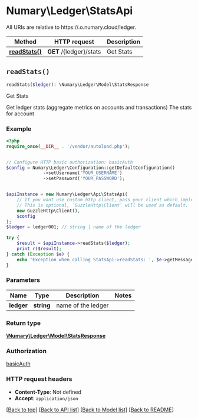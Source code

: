 # Numary\Ledger\StatsApi

All URIs are relative to https://.o.numary.cloud/ledger.

Method | HTTP request | Description
------------- | ------------- | -------------
[**readStats()**](StatsApi.md#readStats) | **GET** /{ledger}/stats | Get Stats


## `readStats()`

```php
readStats($ledger): \Numary\Ledger\Model\StatsResponse
```

Get Stats

Get ledger stats (aggregate metrics on accounts and transactions) The stats for account

### Example

```php
<?php
require_once(__DIR__ . '/vendor/autoload.php');


// Configure HTTP basic authorization: basicAuth
$config = Numary\Ledger\Configuration::getDefaultConfiguration()
              ->setUsername('YOUR_USERNAME')
              ->setPassword('YOUR_PASSWORD');


$apiInstance = new Numary\Ledger\Api\StatsApi(
    // If you want use custom http client, pass your client which implements `GuzzleHttp\ClientInterface`.
    // This is optional, `GuzzleHttp\Client` will be used as default.
    new GuzzleHttp\Client(),
    $config
);
$ledger = ledger001; // string | name of the ledger

try {
    $result = $apiInstance->readStats($ledger);
    print_r($result);
} catch (Exception $e) {
    echo 'Exception when calling StatsApi->readStats: ', $e->getMessage(), PHP_EOL;
}
```

### Parameters

Name | Type | Description  | Notes
------------- | ------------- | ------------- | -------------
 **ledger** | **string**| name of the ledger |

### Return type

[**\Numary\Ledger\Model\StatsResponse**](../Model/StatsResponse.md)

### Authorization

[basicAuth](../../README.md#basicAuth)

### HTTP request headers

- **Content-Type**: Not defined
- **Accept**: `application/json`

[[Back to top]](#) [[Back to API list]](../../README.md#endpoints)
[[Back to Model list]](../../README.md#models)
[[Back to README]](../../README.md)
